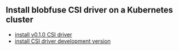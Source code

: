 ## Install blobfuse CSI driver on a Kubernetes cluster

 - [install v0.1.0 CSI driver](./install-csi-driver-v0.1.0.md)
 - [install CSI driver development version](./install-csi-driver-master.md)


